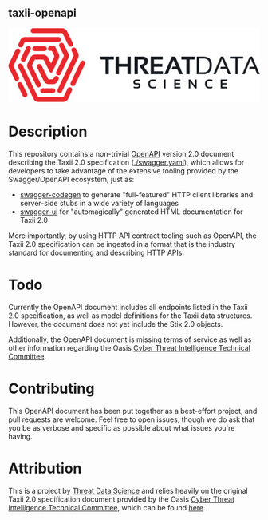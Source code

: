 taxii-openapi
-------------
![tds-logo](./resources/logo.png)

# Description

This repository contains a non-trivial [OpenAPI](https://www.openapis.org/) version 2.0 document describing the Taxii 
2.0 specification ([./swagger.yaml](./swagger.yaml)), which allows for developers to take advantage of the extensive 
tooling provided by the Swagger/OpenAPI ecosystem, just as:
- [swagger-codegen](https://github.com/swagger-api/swagger-codegen) to generate "full-featured" HTTP client libraries
    and server-side stubs in a wide variety of languages
- [swagger-ui](https://github.com/swagger-api/swagger-ui) for "automagically" generated HTML documentation for Taxii 2.0

More importantly, by using HTTP API contract tooling such as OpenAPI, the Taxii 2.0 specification can be ingested in a 
format that is the industry standard for documenting and describing HTTP APIs. 

# Todo

Currently the OpenAPI document includes all endpoints listed in the Taxii 2.0 specification, as well as model definitions
for the Taxii data structures. However, the document does not yet include the Stix 2.0 objects.

Additionally, the OpenAPI document is missing terms of service as well as other information regarding the
Oasis [Cyber Threat Intelligence Technical Committee](https://www.oasis-open.org/committees/tc_home.php?wg_abbrev=cti).

# Contributing

This OpenAPI document has been put together as a best-effort project, and pull requests are welcome. Feel free to open
issues, though we do ask that you be as verbose and specific as possible about what issues you're having.

# Attribution

This is a project by [Threat Data Science](https://www.threatdatascience.io) and relies heavily on the original Taxii 
2.0 specification document provided by the Oasis 
[Cyber Threat Intelligence Technical Committee](https://www.oasis-open.org/committees/tc_home.php?wg_abbrev=cti), which 
can be found [here](https://oasis-open.github.io/cti-documentation/resources.html#taxii-20-specification).